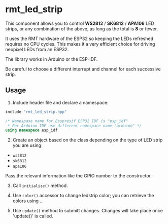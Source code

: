 # rmt_led_strip

This component allows you to control  **WS2812** / **SK6812** / **APA106**  LED strips, or any combination of the above, as long as the total is __8__ or fewer.

It uses the RMT hardware of the ESP32 so keeping the LEDs refreshed requires no CPU cycles. This makes it a very efficient choice for driving neopixel LEDs from an ESP32.

The library works in Arduino or the ESP-IDF.

Be careful to choose a different interrupt and channel for each successive strip.

## Usage

1. Include header file and declare a namespace:
```CPP
include "rmt_led_strip.hpp"

/* Namespase name for Esspresif ESP32 IDF is "esp_idf"
 * For Arduino IDE use different namespace name "arduino" */
using namespace esp_idf
```

2. Create an object based on the class depending on the type of LED strip you are using:
* `ws2812`
* `sk6812`
* `apa106`
  
Pass the relevant information like the GPIO number to the constructor.

3. Call `initialize()` method.

4. Use `color()` accessor to change ledstrip color; you can retrieve the colors using ...

5. Use `update()` method to submitt changes. Changes will take place once 'update()' is called.
